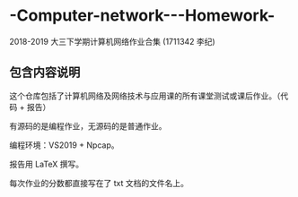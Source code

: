 # -Computer-network---Homework-
2018-2019 大三下学期计算机网络作业合集 (1711342 李纪)

## 包含内容说明
这个仓库包括了计算机网络及网络技术与应用课的所有课堂测试或课后作业。（代码 + 报告）

有源码的是编程作业，无源码的是普通作业。

编程环境：VS2019 + Npcap。

报告用 LaTeX 撰写。

每次作业的分数都直接写在了 txt 文档的文件名上。